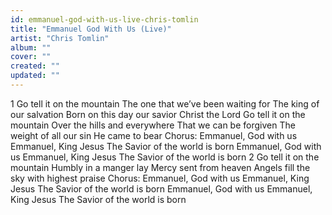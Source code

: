 ```yaml
---
id: emmanuel-god-with-us-live-chris-tomlin
title: "Emmanuel God With Us (Live)"
artist: "Chris Tomlin"
album: ""
cover: ""
created: ""
updated: ""
---
```


1 Go tell it on the mountain
The one that we’ve been waiting for
The king of our salvation
Born on this day our savior Christ the Lord
Go tell it on the mountain
Over the hills and everywhere
That we can be forgiven
The weight of all our sin He came to bear
Chorus:
Emmanuel, God with us
Emmanuel, King Jesus
The Savior of the world is born
Emmanuel, God with us
Emmanuel, King Jesus
The Savior of the world is born
2 Go tell it on the mountain
Humbly in a manger lay
Mercy sent from heaven
Angels fill the sky with highest praise
Chorus:
Emmanuel, God with us
Emmanuel, King Jesus
The Savior of the world is born
Emmanuel, God with us
Emmanuel, King Jesus
The Savior of the world is born